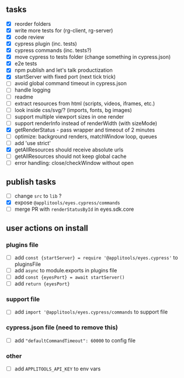 ## tasks
- [x] reorder folders
- [x] write more tests for (rg-client, rg-server)
- [x] code review
- [x] cypress plugin (inc. tests)
- [x] cypress commands (inc. tests?)
- [x] move cypress to tests folder (change something in cypress.json)
- [x] e2e tests
- [x] npm publish and let's talk productization
- [x] startServer with fixed port (next tick trick)
- [ ] avoid global command timeout in cypress.json
- [ ] handle logging
- [ ] readme
- [ ] extract resources from html (scripts, videos, iframes, etc.)
- [ ] look inside css/svg/? (imports, fonts, bg images)
- [ ] support multiple viewport sizes in one render
- [ ] support renderInfo instead of renderWidth (with sizeMode)
- [x] getRenderStatus - pass wrapper and timeout of 2 minutes
- [ ] optimize: background renders, matchWindow loop, queues
- [ ] add 'use strict'
- [x] getAllResources should receive absolute urls
- [ ] getAllResources should not keep global cache
- [ ] error handling: close/checkWindow without open

## publish tasks
- [ ] change `src` to `lib` ?
- [x] expose `@applitools/eyes.cypress/commands`
- [ ] merge PR with `renderStatusById` in eyes.sdk.core

## user actions on install
### plugins file
- [ ] add `const {startServer} = require '@applitools/eyes.cypress'` to pluginsFile
- [ ] add `async` to module.exports in plugins file
- [ ] add `const {eyesPort} = await startServer()`
- [ ] add `return {eyesPort}`
### support file
- [ ] add `import '@applitools/eyes.cypress/commands` to support file
### cypress.json file (need to remove this)
- [ ] add `"defaultCommandTimeout": 60000` to config file
### other
- [ ] add `APPLITOOLS_API_KEY` to env vars
